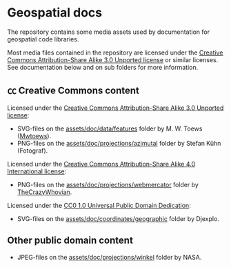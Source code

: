 # Geospatial docs 

The repository contains some media assets used by documentation for geospatial code libraries.

Most media files contained in the repository are licensed under the [Creative Commons Attribution-Share Alike 3.0 Unported license](https://creativecommons.org/licenses/by-sa/3.0/deed.en) or similar licenses. See documentation below and on sub folders for more information.

## ㏄ Creative Commons content

Licensed under the [Creative Commons Attribution-Share Alike 3.0 Unported license](https://creativecommons.org/licenses/by-sa/3.0/deed.en):
* SVG-files on the [assets/doc/data/features](assets/doc/data/features) folder by M. W. Toews ([Mwtoews](https://commons.wikimedia.org/wiki/User:Mwtoews)).
* PNG-files on the [assets/doc/projections/azimutal](assets/doc/projections/azimutal) folder by Stefan Kühn (Fotograf).

Licensed under the [Creative Commons Attribution-Share Alike 4.0 International license](https://creativecommons.org/licenses/by-sa/4.0/deed.en):
* PNG-files on the [assets/doc/projections/webmercator](assets/doc/projections/webmercator) folder by [TheCrazyWhovian](https://commons.wikimedia.org/wiki/User:TheCrazyWhovian).

Licensed under the [CC0 1.0 Universal Public Domain Dedication](https://creativecommons.org/publicdomain/zero/1.0/deed.en):
* SVG-files on the [assets/doc/coordinates/geographic](assets/doc/coordinates/geographic) folder by Djexplo.

## Other public domain content

* JPEG-files on the [assets/doc/projections/winkel](assets/doc/projections/winkel) folder by NASA.
